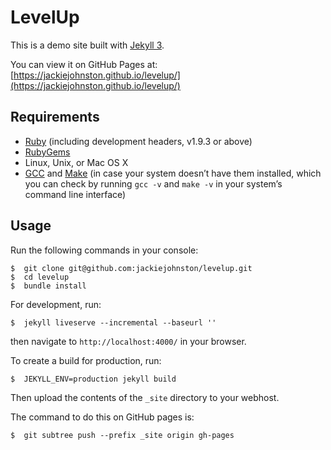 # LevelUp
This is a demo site built with [Jekyll 3](https://jekyllrb.com/).

You can view it on GitHub Pages at: [https://jackiejohnston.github.io/levelup/](https://jackiejohnston.github.io/levelup/)

## Requirements

 - [Ruby](https://www.ruby-lang.org/en/downloads/) (including development headers, v1.9.3 or above)
 - [RubyGems](https://rubygems.org/pages/download)
 - Linux, Unix, or Mac OS X
 - [GCC](https://gcc.gnu.org/install/) and [Make](https://www.gnu.org/software/make/) (in case your system doesn’t have them installed, which you can check by running `gcc -v` and `make -v` in your system’s command line interface)

## Usage

Run the following commands in your console:
```
$  git clone git@github.com:jackiejohnston/levelup.git
$  cd levelup
$  bundle install
```

For development, run:
```
$  jekyll liveserve --incremental --baseurl ''
```

then navigate to `http://localhost:4000/` in your browser.

To create a build for production, run:
```
$  JEKYLL_ENV=production jekyll build
```
Then upload the contents of the `_site` directory to your webhost.

The command to do this on GitHub pages is:
```
$  git subtree push --prefix _site origin gh-pages
```